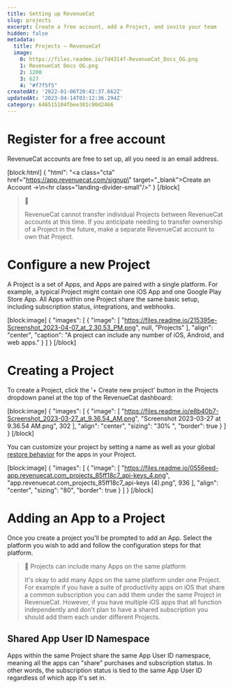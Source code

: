 ```yaml
---
title: Setting up RevenueCat
slug: projects
excerpt: Create a free account, add a Project, and invite your team
hidden: false
metadata:
  title: Projects – RevenueCat
  image:
    0: https://files.readme.io/7d4314f-RevenueCat_Docs_OG.png
    1: RevenueCat Docs OG.png
    2: 1200
    3: 627
    4: "#f7f5f5"
createdAt: '2022-01-06T20:42:37.662Z'
updatedAt: '2023-04-14T03:12:36.294Z'
category: 646515104fbee301c90d2466
---
```

# Register for a free account

RevenueCat accounts are free to set up, all you need is an email address.

[block:html]
{
  "html": "<a class=\"cta\" href=\"https://app.revenuecat.com/signup\" target=\"_blank\">Create an Account →</a>\n<hr class=\"landing-divider-small\"/>"
}
[/block]



> 📘 
> 
> RevenueCat cannot transfer individual Projects between RevenueCat accounts at this time. If you anticipate needing to transfer ownership of a Project in the future, make a separate RevenueCat account to own that Project.

# Configure a new Project

A Project is a set of Apps, and Apps are paired with a single platform. For example, a typical Project might contain one iOS App and one Google Play Store App. All Apps within one Project share the same basic setup, including subscription status, integrations, and webhooks. 

[block:image]
{
  "images": [
    {
      "image": [
        "https://files.readme.io/215395e-Screenshot_2023-04-07_at_2.30.53_PM.png",
        null,
        "Projects"
      ],
      "align": "center",
      "caption": "A project can include any number of iOS, Android, and web apps."
    }
  ]
}
[/block]

# Creating a Project

To create a Project, click the '+ Create new project' button in the Projects dropdown panel at the top of the RevenueCat dashboard:

[block:image]
{
  "images": [
    {
      "image": [
        "https://files.readme.io/e8b40b7-Screenshot_2023-03-27_at_9.36.54_AM.png",
        "Screenshot 2023-03-27 at 9.36.54 AM.png",
        302
      ],
      "align": "center",
      "sizing": "30% ",
      "border": true
    }
  ]
}
[/block]



You can customize your project by setting a name as well as your global [restore behavior](doc:restoring-purchases) for the apps in your Project.

[block:image]
{
  "images": [
    {
      "image": [
        "https://files.readme.io/0556eed-app.revenuecat.com_projects_85ff18c7_api-keys_4.png",
        "app.revenuecat.com_projects_85ff18c7_api-keys (4).png",
        936
      ],
      "align": "center",
      "sizing": "80",
      "border": true
    }
  ]
}
[/block]



# Adding an App to a Project

Once you create a project you'll be prompted to add an App. Select the platform you wish to add and follow the configuration steps for that platform.

> 📘 Projects can include many Apps on the same platform
> 
> It's okay to add many Apps on the same platform under one Project. For example if you have a suite of productivity apps on iOS that share a common subscription you can add them under the same Project in RevenueCat. However, if you have multiple iOS apps that all function independently and don't plan to have a shared subscription you should add them each under different Projects.

## Shared App User ID Namespace

Apps within the same Project share the same App User ID namespace, meaning all the apps can "share" purchases and subscription status. In other words, the subscription status is tied to the same App User ID regardless of which app it's set in.